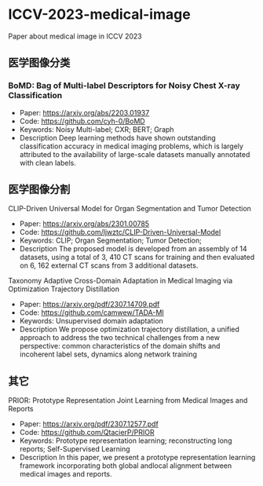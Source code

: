 # ICCV-2023-medical-image
Paper about medical image in ICCV 2023

## 医学图像分类
### BoMD: Bag of Multi-label Descriptors for Noisy Chest X-ray Classification
- Paper: https://arxiv.org/abs/2203.01937
- Code: https://github.com/cyh-0/BoMD
- Keywords: Noisy Multi-label; CXR; BERT; Graph
- Description
Deep learning methods have shown outstanding classification accuracy in medical imaging problems, which is largely attributed to the availability of large-scale datasets manually annotated with clean labels.

## 医学图像分割
CLIP-Driven Universal Model for Organ Segmentation and Tumor Detection
- Paper: https://arxiv.org/abs/2301.00785
- Code: https://github.com/ljwztc/CLIP-Driven-Universal-Model
- Keywords: CLIP; Organ Segmentation; Tumor Detection; 
- Description
 The proposed model is developed from an assembly of 14 datasets, using a total of 3, 410 CT scans for training and then evaluated on 6, 162 external CT scans from 3 additional datasets.

Taxonomy Adaptive Cross-Domain Adaptation in Medical Imaging via Optimization Trajectory Distillation
- Paper: https://arxiv.org/pdf/2307.14709.pdf
- Code: https://github.com/camwew/TADA-MI
- Keywords: Unsupervised domain adaptation 
- Description
We propose optimization trajectory distillation, a unified approach to address the two technical challenges from a new perspective: common characteristics of the domain shifts and incoherent label sets,  dynamics along network training

## 其它
PRIOR: Prototype Representation Joint Learning from Medical Images and Reports
- Paper: https://arxiv.org/pdf/2307.12577.pdf
- Code: https://github.com/QtacierP/PRIOR
- Keywords: Prototype representation learning; reconstructing long reports; Self-Supervised Learning
- Description
In this paper, we present a prototype representation learning framework incorporating both global andlocal alignment between medical images and reports. 